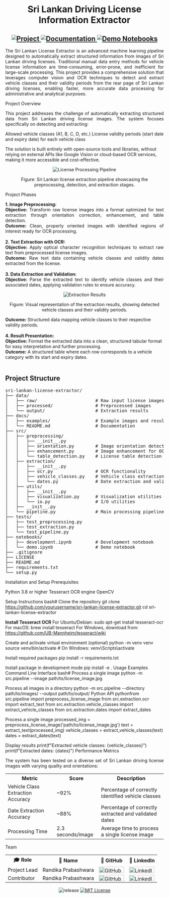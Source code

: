 <!DOCTYPE html>
<html>
<head>
    <h1 align="center">Sri Lankan Driving License Information Extractor</h1>
</head>
<body>
    
<div align="center">
    <h2>
        <a href="https://github.com/randikapra/driving-license-ocr/tree/main/driving-license-ocr">
            <img src="https://img.shields.io/badge/Project-GitHub-coral" alt="Project">
        </a>
        <a href="https://github.com/randikapra/driving-license-ocr/blob/main/README.md">
            <img src="https://img.shields.io/badge/Documentation-Read%20Now-steelblue" alt="Documentation">
        </a>
        <a href="https://github.com/randikapra/driving-license-ocr/blob/main/driving-license-ocr/notebooks/driving-license-ocr.ipynb">
            <img src="https://img.shields.io/badge/Notebooks-Demo-teal" alt="Demo Notebooks">
        </a>
    </h2>
</div>
<p align="justify">
The Sri Lankan License Extractor is an advanced machine learning pipeline designed to automatically extract structured information from images of Sri Lankan driving licenses. Traditional manual data entry methods for vehicle license information are time-consuming, error-prone, and inefficient for large-scale processing. This project provides a comprehensive solution that leverages computer vision and OCR techniques to detect and extract vehicle classes and their validity periods from the rear page of Sri Lankan driving licenses, enabling faster, more accurate data processing for administrative and analytical purposes.
</p>
Project Overview
<p align="justify">
This project addresses the challenge of automatically extracting structured data from Sri Lankan driving license images. The system focuses specifically on detecting and extracting:

Allowed vehicle classes (A1, B, C, D, etc.)
License validity periods (start date and expiry date) for each vehicle class

The solution is built entirely with open-source tools and libraries, without relying on external APIs like Google Vision or cloud-based OCR services, making it more accessible and cost-effective.
</p>
<div align="center">
    <img src="https://github.com/yourusername/sri-lankan-license-extractor/raw/main/docs/examples/license_processing_pipeline.png" alt="License Processing Pipeline">
    <p>Figure: Sri Lankan license extraction pipeline showcasing the preprocessing, detection, and extraction stages.</p>
</div>
Project Phases
<p align="justify">
<b>1. Image Preprocessing:</b><br>
<b>Objective:</b> Transform raw license images into a format optimized for text extraction through orientation correction, enhancement, and table detection.<br>
<b>Outcome:</b> Clean, properly oriented images with identified regions of interest ready for OCR processing.<br><br>
<b>2. Text Extraction with OCR:</b><br>
<b>Objective:</b> Apply optical character recognition techniques to extract raw text from preprocessed license images.<br>
<b>Outcome:</b> Raw text data containing vehicle classes and validity dates extracted from the license.<br><br>
<b>3. Data Extraction and Validation:</b><br>
<b>Objective:</b> Parse the extracted text to identify vehicle classes and their associated dates, applying validation rules to ensure accuracy.<br>
<div align="center">
    <img src="https://github.com/yourusername/sri-lankan-license-extractor/raw/main/docs/examples/extraction_results.png" alt="Extraction Results">
    <p>Figure: Visual representation of the extraction results, showing detected vehicle classes and their validity periods.</p>
</div>
<b>Outcome:</b> Structured data mapping vehicle classes to their respective validity periods.<br><br>
<b>4. Result Presentation:</b><br>
<b>Objective:</b> Format the extracted data into a clean, structured tabular format for easy interpretation and further processing.<br>
<b>Outcome:</b> A structured table where each row corresponds to a vehicle category with its start and expiry dates.<br><br>
</p>

<h2>Project Structure</h2>
<pre>sri-lankan-license-extractor/
├── data/
│   ├── raw/                      # Raw input license images
│   ├── processed/                # Preprocessed images
│   └── output/                   # Extraction results
├── docs/
│   ├── examples/                 # Example images and results
│   └── README.md                 # Documentation
├── src/
│   ├── preprocessing/
│   │   ├── __init__.py
│   │   ├── orientation.py        # Image orientation detection/correction
│   │   ├── enhancement.py        # Image enhancement for OCR
│   │   └── table_detection.py    # License table detection
│   ├── extraction/
│   │   ├── __init__.py
│   │   ├── ocr.py                # OCR functionality
│   │   ├── vehicle_classes.py    # Vehicle class extraction
│   │   └── dates.py              # Date extraction and validation
│   ├── utils/
│   │   ├── __init__.py
│   │   ├── visualization.py      # Visualization utilities
│   │   └── io.py                 # I/O utilities
│   ├── __init__.py
│   └── pipeline.py               # Main processing pipeline
├── tests/
│   ├── test_preprocessing.py
│   ├── test_extraction.py
│   └── test_pipeline.py
├── notebooks/
│   ├── development.ipynb         # Development notebook
│   └── demo.ipynb                # Demo notebook
├── .gitignore
├── LICENSE
├── README.md
├── requirements.txt
└── setup.py
</pre>
Installation and Setup
Prerequisites

Python 3.8 or higher
Tesseract OCR engine
OpenCV

Setup Instructions
bash# Clone the repository
git clone https://github.com/yourusername/sri-lankan-license-extractor.git
cd sri-lankan-license-extractor

<b>Install Tesseract OCR</b>
For Ubuntu/Debian:
sudo apt-get install tesseract-ocr
For macOS:
brew install tesseract
For Windows, download from: https://github.com/UB-Mannheim/tesseract/wiki

Create and activate virtual environment (optional)
python -m venv venv
source venv/bin/activate  # On Windows: venv\Scripts\activate

Install required packages
pip install -r requirements.txt

Install package in development mode
pip install -e .
Usage Examples
Command Line Interface
bash# Process a single image
python -m src.pipeline --image path/to/license_image.jpg

Process all images in a directory
python -m src.pipeline --directory path/to/images/ --output path/to/output/
Python API
pythonfrom src.pipeline import preprocess_license_image
from src.extraction.ocr import extract_text
from src.extraction.vehicle_classes import extract_vehicle_classes
from src.extraction.dates import extract_dates

Process a single image
processed_img = preprocess_license_image('path/to/license_image.jpg')
text = extract_text(processed_img)
vehicle_classes = extract_vehicle_classes(text)
dates = extract_dates(text)

Display results
print(f"Extracted vehicle classes: {vehicle_classes}")
print(f"Extracted dates: {dates}")
Performance Metrics
<p align="justify">
The system has been tested on a diverse set of Sri Lankan driving license images with varying quality and orientations:
</p>
<table>
    <tr>
        <th>Metric</th>
        <th>Score</th>
        <th>Description</th>
    </tr>
    <tr>
        <td>Vehicle Class Extraction Accuracy</td>
        <td>~92%</td>
        <td>Percentage of correctly identified vehicle classes</td>
    </tr>
    <tr>
        <td>Date Extraction Accuracy</td>
        <td>~88%</td>
        <td>Percentage of correctly extracted and validated dates</td>
    </tr>
    <tr>
        <td>Processing Time</td>
        <td>2.3 seconds/image</td>
        <td>Average time to process a single license image</td>
    </tr>
</table>
Team
<table>
    <tr>
        <th>🎓 Role</th>
        <th>👲 Name</th>
        <th>🔗 GitHub</th>
        <th>🔗 LinkedIn</th>
    </tr>
    <tr>
        <td>Project Lead</td>
        <td>Randika Prabashwara</td>
        <td><a href="https://github.com/randikapra"><img src="https://img.shields.io/badge/GitHub-181717?style=for-the-badge&logo=github&logoColor=white" alt="GitHub" width="80" height="20"/></a></td>
        <td><a href="https://www.linkedin.com/in/randika-prabashwara-739bba237/"><img src="https://img.shields.io/badge/LinkedIn-0A66C2?style=for-the-badge&logo=linkedin&logoColor=white" alt="LinkedIn" width="80" height="20"/></a></td>
    </tr>
        <td>Contributor</td>
        <td>Randika Prabashwara</td>
        <td><a href="https://github.com/randikapra"><img src="https://img.shields.io/badge/GitHub-181717?style=for-the-badge&logo=github&logoColor=white" alt="GitHub" width="80" height="20"/></a></td>
        <td><a href="https://www.linkedin.com/in/randika-prabashwara-739bba237/"><img src="https://img.shields.io/badge/LinkedIn-0A66C2?style=for-the-badge&logo=linkedin&logoColor=white" alt="LinkedIn" width="80" height="20"/></a></td>
    </tr>
    <tr>

</table>
<p align="center">
    <img src="https://img.shields.io/badge/release-v1.0.0-blue" alt="release"/>
    <a href="https://github.com/yourusername/sri-lankan-license-extractor/blob/master/LICENSE"><img src="https://img.shields.io/badge/License-MIT-blue" alt="MIT License"/></a>
</p>
